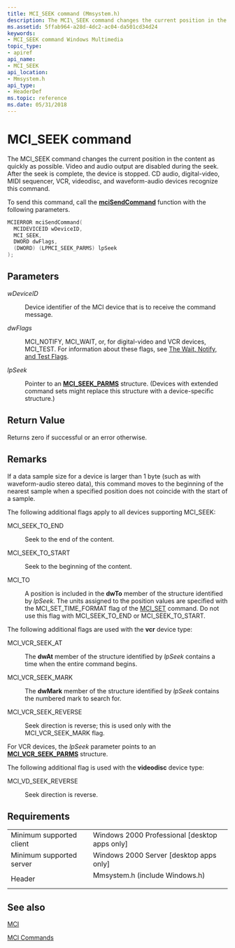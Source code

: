 ```yaml
---
title: MCI_SEEK command (Mmsystem.h)
description: The MCI\_SEEK command changes the current position in the content as quickly as possible.
ms.assetid: 5ffab964-a28d-4dc2-ac04-da501cd34d24
keywords:
- MCI_SEEK command Windows Multimedia
topic_type:
- apiref
api_name:
- MCI_SEEK
api_location:
- Mmsystem.h
api_type:
- HeaderDef
ms.topic: reference
ms.date: 05/31/2018
---
```


# MCI\_SEEK command

The MCI\_SEEK command changes the current position in the content as quickly as possible. Video and audio output are disabled during the seek. After the seek is complete, the device is stopped. CD audio, digital-video, MIDI sequencer, VCR, videodisc, and waveform-audio devices recognize this command.

To send this command, call the [**mciSendCommand**](https://msdn.microsoft.com/library/Dd757160(v=VS.85).aspx) function with the following parameters.


```C++
MCIERROR mciSendCommand(
  MCIDEVICEID wDeviceID, 
  MCI_SEEK, 
  DWORD dwFlags, 
  (DWORD) (LPMCI_SEEK_PARMS) lpSeek
);
```



## Parameters

<dl> <dt>

<span id="wDeviceID"></span><span id="wdeviceid"></span><span id="WDEVICEID"></span>*wDeviceID*
</dt> <dd>

Device identifier of the MCI device that is to receive the command message.

</dd> <dt>

<span id="dwFlags"></span><span id="dwflags"></span><span id="DWFLAGS"></span>*dwFlags*
</dt> <dd>

MCI\_NOTIFY, MCI\_WAIT, or, for digital-video and VCR devices, MCI\_TEST. For information about these flags, see [The Wait, Notify, and Test Flags](the-wait-notify-and-test-flags.md).

</dd> <dt>

<span id="lpSeek"></span><span id="lpseek"></span><span id="LPSEEK"></span>*lpSeek*
</dt> <dd>

Pointer to an [**MCI\_SEEK\_PARMS**](mci-seek-parms.md) structure. (Devices with extended command sets might replace this structure with a device-specific structure.)

</dd> </dl>

## Return Value

Returns zero if successful or an error otherwise.

## Remarks

If a data sample size for a device is larger than 1 byte (such as with waveform-audio stereo data), this command moves to the beginning of the nearest sample when a specified position does not coincide with the start of a sample.

The following additional flags apply to all devices supporting MCI\_SEEK:

<dl> <dt>

<span id="MCI_SEEK_TO_END"></span><span id="mci_seek_to_end"></span>MCI\_SEEK\_TO\_END
</dt> <dd>

Seek to the end of the content.

</dd> <dt>

<span id="MCI_SEEK_TO_START"></span><span id="mci_seek_to_start"></span>MCI\_SEEK\_TO\_START
</dt> <dd>

Seek to the beginning of the content.

</dd> <dt>

<span id="MCI_TO"></span><span id="mci_to"></span>MCI\_TO
</dt> <dd>

A position is included in the **dwTo** member of the structure identified by *lpSeek*. The units assigned to the position values are specified with the MCI\_SET\_TIME\_FORMAT flag of the [MCI\_SET](mci-set.md) command. Do not use this flag with MCI\_SEEK\_TO\_END or MCI\_SEEK\_TO\_START.

</dd> </dl>

The following additional flags are used with the **vcr** device type:

<dl> <dt>

<span id="MCI_VCR_SEEK_AT"></span><span id="mci_vcr_seek_at"></span>MCI\_VCR\_SEEK\_AT
</dt> <dd>

The **dwAt** member of the structure identified by *lpSeek* contains a time when the entire command begins.

</dd> <dt>

<span id="MCI_VCR_SEEK_MARK"></span><span id="mci_vcr_seek_mark"></span>MCI\_VCR\_SEEK\_MARK
</dt> <dd>

The **dwMark** member of the structure identified by *lpSeek* contains the numbered mark to search for.

</dd> <dt>

<span id="MCI_VCR_SEEK_REVERSE"></span><span id="mci_vcr_seek_reverse"></span>MCI\_VCR\_SEEK\_REVERSE
</dt> <dd>

Seek direction is reverse; this is used only with the MCI\_VCR\_SEEK\_MARK flag.

</dd> </dl>

For VCR devices, the *lpSeek* parameter points to an [**MCI\_VCR\_SEEK\_PARMS**](mci-vcr-seek-parms.md) structure.

The following additional flag is used with the **videodisc** device type:

<dl> <dt>

<span id="MCI_VD_SEEK_REVERSE"></span><span id="mci_vd_seek_reverse"></span>MCI\_VD\_SEEK\_REVERSE
</dt> <dd>

Seek direction is reverse.

</dd> </dl>

## Requirements



|                                     |                                                                                                           |
|-------------------------------------|-----------------------------------------------------------------------------------------------------------|
| Minimum supported client<br/> | Windows 2000 Professional \[desktop apps only\]<br/>                                                |
| Minimum supported server<br/> | Windows 2000 Server \[desktop apps only\]<br/>                                                      |
| Header<br/>                   | <dl> <dt>Mmsystem.h (include Windows.h)</dt> </dl> |



## See also

<dl> <dt>

[MCI](mci.md)
</dt> <dt>

[MCI Commands](mci-commands.md)
</dt> </dl>

 

 





